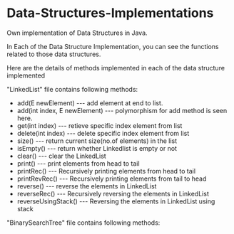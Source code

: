 # Data-Structures-Implementations
Own implementation of Data Structures in Java.

In Each of the Data Structure Implementation, you can see the functions related to those data structures.

Here are the details of methods implemented in each of the data structure implemented

"LinkedList" file contains following methods:
 - add(E newElement)            --- add element at end to list.
 - add(int index, E newElement) --- polymorphism for add method is seen here.
 - get(int index)               --- retieve specific index element from list
 - delete(int index)            --- delete specific index element from list
 - size()                       --- return current size(no.of elements) in the list
 - isEmpty()                    --- return whether Linkedlist is empty or not
 - clear()                      --- clear the LinkedList
 - print()                      --- print elements from head to tail
 - printRec()                   --- Recursively printing elements from head to tail
 - printRevRec()                --- Recursively printing elements from tail to head
 - reverse()                    --- reverse the elements in LinkedList
 - reverseRec()                 --- Recursively reversing the elements in LinkedList
 - reverseUsingStack()          --- Reversing the elements in LinkedList using stack
 
 "BinarySearchTree" file contains following methods:
    
